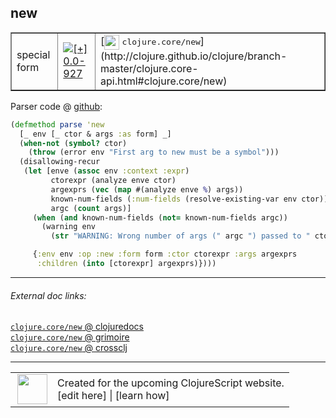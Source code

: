 ## new



 <table border="1">
<tr>
<td>special form</td>
<td><a href="https://github.com/cljsinfo/cljs-api-docs/tree/0.0-927"><img valign="middle" alt="[+] 0.0-927" title="Added in 0.0-927" src="https://img.shields.io/badge/+-0.0--927-lightgrey.svg"></a> </td>
<td>
[<img height="24px" valign="middle" src="http://i.imgur.com/1GjPKvB.png"> <samp>clojure.core/new</samp>](http://clojure.github.io/clojure/branch-master/clojure.core-api.html#clojure.core/new)
</td>
</tr>
</table>









Parser code @ [github](https://github.com/clojure/clojurescript/blob/r1978/src/clj/cljs/analyzer.clj#L627-L642):

```clj
(defmethod parse 'new
  [_ env [_ ctor & args :as form] _]
  (when-not (symbol? ctor) 
    (throw (error env "First arg to new must be a symbol")))
  (disallowing-recur
   (let [enve (assoc env :context :expr)
         ctorexpr (analyze enve ctor)
         argexprs (vec (map #(analyze enve %) args))
         known-num-fields (:num-fields (resolve-existing-var env ctor))
         argc (count args)]
     (when (and known-num-fields (not= known-num-fields argc))
       (warning env
         (str "WARNING: Wrong number of args (" argc ") passed to " ctor)))

     {:env env :op :new :form form :ctor ctorexpr :args argexprs
      :children (into [ctorexpr] argexprs)})))
```

<!--
Repo - tag - source tree - lines:

 <pre>
clojurescript @ r1978
└── src
    └── clj
        └── cljs
            └── <ins>[analyzer.clj:627-642](https://github.com/clojure/clojurescript/blob/r1978/src/clj/cljs/analyzer.clj#L627-L642)</ins>
</pre>

-->

---



###### External doc links:

[`clojure.core/new` @ clojuredocs](http://clojuredocs.org/clojure.core/new)<br>
[`clojure.core/new` @ grimoire](http://conj.io/store/v1/org.clojure/clojure/1.7.0-beta3/clj/clojure.core/new/)<br>
[`clojure.core/new` @ crossclj](http://crossclj.info/fun/clojure.core/new.html)<br>

---

 <table>
<tr><td>
<img valign="middle" align="right" width="48px" src="http://i.imgur.com/Hi20huC.png">
</td><td>
Created for the upcoming ClojureScript website.<br>
[edit here] | [learn how]
</td></tr></table>

[edit here]:https://github.com/cljsinfo/cljs-api-docs/blob/master/cljsdoc/special/new.cljsdoc
[learn how]:https://github.com/cljsinfo/cljs-api-docs/wiki/cljsdoc-files

<!--

This information was too distracting to show to readers, but I'll leave it
commented here since it is helpful to:

- pretty-print the data used to generate this document
- and show how to retrieve that data



The API data for this symbol:

```clj
{:ns "special",
 :name "new",
 :type "special form",
 :source {:code "(defmethod parse 'new\n  [_ env [_ ctor & args :as form] _]\n  (when-not (symbol? ctor) \n    (throw (error env \"First arg to new must be a symbol\")))\n  (disallowing-recur\n   (let [enve (assoc env :context :expr)\n         ctorexpr (analyze enve ctor)\n         argexprs (vec (map #(analyze enve %) args))\n         known-num-fields (:num-fields (resolve-existing-var env ctor))\n         argc (count args)]\n     (when (and known-num-fields (not= known-num-fields argc))\n       (warning env\n         (str \"WARNING: Wrong number of args (\" argc \") passed to \" ctor)))\n\n     {:env env :op :new :form form :ctor ctorexpr :args argexprs\n      :children (into [ctorexpr] argexprs)})))",
          :title "Parser code",
          :repo "clojurescript",
          :tag "r1978",
          :filename "src/clj/cljs/analyzer.clj",
          :lines [627 642]},
 :full-name "special/new",
 :full-name-encode "special/new",
 :clj-symbol "clojure.core/new",
 :history [["+" "0.0-927"]]}

```

Retrieve the API data for this symbol:

```clj
;; from Clojure REPL
(require '[clojure.edn :as edn])
(-> (slurp "https://raw.githubusercontent.com/cljsinfo/cljs-api-docs/catalog/cljs-api.edn")
    (edn/read-string)
    (get-in [:symbols "special/new"]))
```

-->
